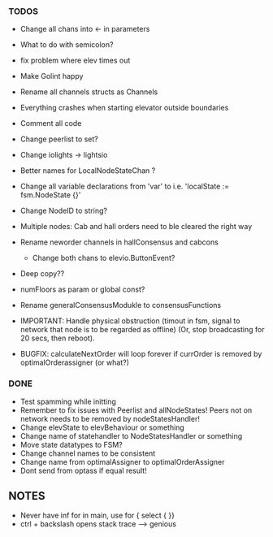 ### TODOS
- Change all chans into <- in parameters
- What to do with semicolon?
- fix problem where elev times out
- Make Golint happy
- Rename all channels structs as Channels
- Everything crashes when starting elevator outside boundaries
- Comment all code
- Change peerlist to set?
- Change iolights -> lightsio
- Better names for LocalNodeStateChan ?
- Change all variable declarations from 'var' to i.e. 'localState := fsm.NodeState {}'
- Change NodeID to string?
- Multiple nodes: Cab and hall orders need to ble cleared the right way
- Rename neworder channels in hallConsensus and cabcons
	- Change both chans to elevio.ButtonEvent?
- Deep copy??
- numFloors as param or global const?

- Rename generalConsensusModukle to consensusFunctions
- IMPORTANT: Handle physical obstruction (timout in fsm, signal to network that node is to be regarded as offline) (Or, stop broadcasting for 20 secs, then reboot).
- BUGFIX: calculateNextOrder will loop forever if currOrder is removed by optimalOrderassigner (or what?)

### DONE
- Test spamming while initting
- Remember to fix issues with Peerlist and allNodeStates! Peers not on network needs to be removed by nodeStatesHandler!
- Change elevState to elevBehaviour or something
- Change name of statehandler to NodeStatesHandler or something
- Move state datatypes to FSM?
- Change channel names to be consistent
- Change name from optimalAssigner to optimalOrderAssigner
- Dont send from optass if equal result!

## NOTES
- Never have inf for in main, use for { select { }}
- ctrl + backslash opens stack trace --> genious
